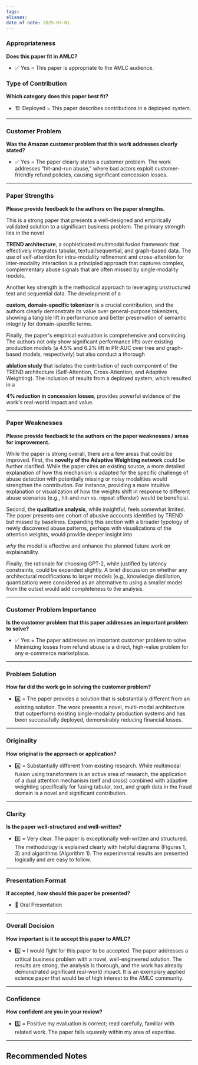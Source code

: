 ```yaml
---
tags: 
aliases: 
date of note: 2025-07-01
---
```


### **Appropriateness**

**Does this paper fit in AMLC?**

- ✅ Yes = This paper is appropriate to the AMLC audience.
    

### **Type of Contribution**

**Which category does this paper best fit?**

- 🏗️ Deployed = This paper describes contributions in a deployed system.
    

---

### **Customer Problem**

**Was the Amazon customer problem that this work addresses clearly stated?**

- ✅ Yes = The paper clearly states a customer problem. The work addresses "hit-and-run abuse," where bad actors exploit customer-friendly refund policies, causing significant concession losses.
    

---

### **Paper Strengths**

**Please provide feedback to the authors on the paper strengths.**

This is a strong paper that presents a well-designed and empirically validated solution to a significant business problem. The primary strength lies in the novel

**TREND architecture**, a sophisticated multimodal fusion framework that effectively integrates tabular, textual/sequential, and graph-based data. The use of self-attention for intra-modality refinement and cross-attention for inter-modality interaction is a principled approach that captures complex, complementary abuse signals that are often missed by single-modality models.

Another key strength is the methodical approach to leveraging unstructured text and sequential data. The development of a

**custom, domain-specific tokenizer** is a crucial contribution, and the authors clearly demonstrate its value over general-purpose tokenizers, showing a tangible lift in performance and better preservation of semantic integrity for domain-specific terms.

Finally, the paper's empirical evaluation is comprehensive and convincing. The authors not only show significant performance lifts over existing production models (a 4.5% and 6.2% lift in PR-AUC over tree and graph-based models, respectively) but also conduct a thorough

**ablation study** that isolates the contribution of each component of the TREND architecture (Self-Attention, Cross-Attention, and Adaptive Weighting). The inclusion of results from a deployed system, which resulted in a

**4% reduction in concession losses**, provides powerful evidence of the work's real-world impact and value.

---

### **Paper Weaknesses**

**Please provide feedback to the authors on the paper weaknesses / areas for improvement.**

While the paper is strong overall, there are a few areas that could be improved. First, the **novelty of the Adaptive Weighting network** could be further clarified. While the paper cites an existing source, a more detailed explanation of how this mechanism is adapted for the specific challenge of abuse detection with potentially missing or noisy modalities would strengthen the contribution. For instance, providing a more intuitive explanation or visualization of how the weights shift in response to different abuse scenarios (e.g., hit-and-run vs. repeat offender) would be beneficial.

Second, the **qualitative analysis**, while insightful, feels somewhat limited. The paper presents one cohort of abusive accounts identified by TREND but missed by baselines. Expanding this section with a broader typology of newly discovered abuse patterns, perhaps with visualizations of the attention weights, would provide deeper insight into

_why_ the model is effective and enhance the planned future work on explainability.

Finally, the rationale for choosing GPT-2, while justified by latency constraints, could be expanded slightly. A brief discussion on whether any architectural modifications to larger models (e.g., knowledge distillation, quantization) were considered as an alternative to using a smaller model from the outset would add completeness to the analysis.

---

### **Customer Problem Importance**

**Is the customer problem that this paper addresses an important problem to solve?**

- ✅ Yes = The paper addresses an important customer problem to solve. Minimizing losses from refund abuse is a direct, high-value problem for any e-commerce marketplace.
    

---

### **Problem Solution**

**How far did the work go in solving the customer problem?**

- 4️⃣ = The paper provides a solution that is substantially different from an existing solution. The work presents a novel, multi-modal architecture that outperforms existing single-modality production systems and has been successfully deployed, demonstrably reducing financial losses.
    

---

### **Originality**

**How original is the approach or application?**

- 4️⃣ = Substantially different from existing research. While multimodal fusion using transformers is an active area of research, the application of a dual attention mechanism (self and cross) combined with adaptive weighting specifically for fusing tabular, text, and graph data in the fraud domain is a novel and significant contribution.
    

---

### **Clarity**

**Is the paper well-structured and well-written?**

- 5️⃣ = Very clear. The paper is exceptionally well-written and structured. The methodology is explained clearly with helpful diagrams (Figures 1, 3) and algorithms (Algorithm 1). The experimental results are presented logically and are easy to follow.
    

---

### **Presentation Format**

**If accepted, how should this paper be presented?**

- 🎤 Oral Presentation
    

---

### **Overall Decision**

**How important is it to accept this paper to AMLC?**

- 5️⃣ = I would fight for this paper to be accepted. The paper addresses a critical business problem with a novel, well-engineered solution. The results are strong, the analysis is thorough, and the work has already demonstrated significant real-world impact. It is an exemplary applied science paper that would be of high interest to the AMLC community.
    

---

### **Confidence**

**How confident are you in your review?**

- 5️⃣ = Positive my evaluation is correct; read carefully, familiar with related work. The paper falls squarely within my area of expertise.



-----------
##  Recommended Notes